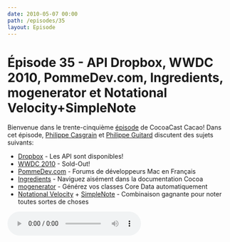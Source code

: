 ```yaml
---
date: 2010-05-07 00:00
path: /episodes/35
layout: Episode
---
```

# Épisode 35 - API Dropbox, WWDC 2010, PommeDev.com, Ingredients, mogenerator et Notational Velocity+SimpleNote
<p>Bienvenue dans le trente-cinquième <a href="https://cacaocast.com/media/cacaocast_35.mp3" title="CocoaCast Cacao Episode 35">épisode</a> de CocoaCast Cacao! Dans cet épisode, <a href="http://www.twitter.com/philippec" title="Philippe Casgrain sur Twitter">Philippe Casgrain</a> et <a href="http://www.twitter.com/philippeguitard" title="Philippe Guitard sur Twitter">Philippe Guitard</a> discutent des sujets suivants:</p>
<ul><li><a href="http://blog.dropbox.com/?p=492" title="Dropbox">Dropbox</a> - Les API sont disponibles!</li>
<li><a href="http://developer.apple.com/wwdc/" title="WWDC 2010">WWDC 2010</a> - Sold-Out!</li>
<li><a href="http://www.pommedev.com/" title="PommeDev.com">PommeDev.com</a> - Forums de développeurs Mac en Français</li>
<li><a href="http://github.com/fileability/Ingredients" title="Ingredients">Ingredients</a> - Naviguez aisément dans la documentation Cocoa</li>
<li><a href="http://github.com/rentzsch/mogenerator" title="mogenerator">mogenerator</a> - Générez vos classes Core Data automatiquement</li>
<li><a href="http://notational.net/" title="Notational Velocity">Notational Velocity</a> + <a href="http://simplenoteapp.com/" title="SimpleNote">SimpleNote</a> - Combinaison gagnante pour noter toutes sortes de choses</li>
</ul>
<p><audio controls><source src="https://cacaocast.com/media/cacaocast_35.mp3" type="audio/mpeg"><source src="https://cacaocast.com/media/cacaocast_35.mp3" type="audio/mp4">Votre navigateur ne supporte pas l'élément audio / Your browser does not support the audio element.</audio></p>
